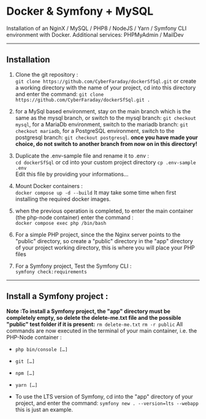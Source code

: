 # Docker & Symfony + MySQL 
Installation of an NginX / MySQL / PHP8 / NodeJS / Yarn / Symfony CLI environment with Docker.
Additional services: PHPMyAdmin / MailDev
   

---  

## Installation  
  1. Clone the git repository :  
  `git clone https://github.com/CyberFaraday/dockerSfSql.git`
  or create a working directory with the name of your project,
  cd into this directory and enter the command:
  `git clone https://github.com/CyberFaraday/dockerSfSql.git .`

  2. for a MySql based environment, stay on the main branch which is the same as the mysql branch, or switch to the mysql branch:
  `git checkout mysql`, for a MariaDb environment, switch to the mariadb branch: `git checkout mariadb`,
   for a PostgreSQL environment, switch to the postgresql branch: `git checkout postgresql`.
 **once you have made your choice, do not switch to another branch from now on in this directory!**


  4. Duplicate the .env-sample file and rename it to .env :  
  `cd dockerSfSql` or cd into your custom project directory
  `cp .env-sample .env`  
  Edit this file by providing your informations...

  5. Mount Docker containers :  
  `docker compose up -d --build`
  It may take some time when first installing the required docker images. 

  7. when the previous operation is completed, to enter the main container (the php-node container) enter the command :  
  `docker compose exec php /bin/bash`

  8. For a simple PHP project, since the the Nginx server points to the "public" directory,
  so create a "public" directory in the "app" directory of your project working directory, this is where you will place your PHP files

  9. For a Symfony project, Test the Symfony CLI :  
  `symfony check:requirements`  

---  

## Install a Symfony project :  
**Note :To install a Symfony project, the "app" directory must be completely empty, so delete the delete-me.txt file and the possible "public" test folder if it is present:**
`rm delete-me.txt`
`rm -r public`
All commands are now executed in the terminal of your main container, i.e. the PHP-Node container :  
- `php bin/console […]`  
- `git […]`  
- `npm […]`  
- `yarn […]`  
 
- To use the LTS version of Symfony, cd into the "app" directory of your project,
and enter the command: `symfony new . --version=lts --webapp`
this is just an example. 
